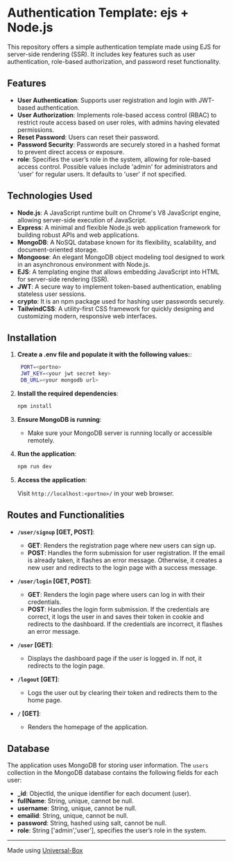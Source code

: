 # Authentication Template: ejs + Node.js

This repository offers a simple authentication template made using EJS for server-side rendering (SSR). It includes key features such as user authentication, role-based authorization, and password reset functionality.

## Features

- **User Authentication**: Supports user registration and login with JWT-based authentication.
- **User Authorization**: Implements role-based access control (RBAC) to restrict route access based on user roles, with admins having elevated permissions.
- **Reset Password**: Users can reset their password.
- **Password Security**: Passwords are securely stored in a hashed format to prevent direct access or exposure.
- **role**:  Specifies the user’s role in the system, allowing for role-based access control. Possible values include 'admin' for administrators and 'user' for regular users. It defaults to 'user' if not specified.

## Technologies Used
- **Node.js**: A JavaScript runtime built on Chrome's V8 JavaScript engine, allowing server-side execution of JavaScript.
- **Express**: A minimal and flexible Node.js web application framework for building robust APIs and web applications.
- **MongoDB**: A NoSQL database known for its flexibility, scalability, and document-oriented storage.
- **Mongoose**: An elegant MongoDB object modeling tool designed to work in an asynchronous environment with Node.js.
- **EJS**: A templating engine that allows embedding JavaScript into HTML for server-side rendering (SSR).
- **JWT**: A secure way to implement token-based authentication, enabling stateless user sessions.
- **crypto**: It is an npm package used for hashing user passwords securely.
- **TailwindCSS**: A utility-first CSS framework for quickly designing and customizing modern, responsive web interfaces.


## Installation
1. **Create a .env file and populate it with the following values:**:

   ```bash
    PORT=<portno>
    JWT_KEY=<your jwt secret key>
    DB_URL=<your mongodb url>
   ```

2. **Install the required dependencies**:

   ```bash
   npm install
   ```

3. **Ensure MongoDB is running**:
   - Make sure your MongoDB server is running locally or accessible remotely.

4. **Run the application**:

   ```bash
   npm run dev
   ```

5. **Access the application**:

   Visit `http://localhost:<portno>/` in your web browser.

## Routes and Functionalities

- **`/user/signup` [GET, POST]**:
  - **GET**: Renders the registration page where new users can sign up.
  - **POST**: Handles the form submission for user registration. If the email is already taken, it flashes an error message. Otherwise, it creates a new user and redirects to the login page with a success message.

- **`/user/login` [GET, POST]**:
  - **GET**: Renders the login page where users can log in with their credentials.
  - **POST**: Handles the login form submission. If the credentials are correct, it logs the user in and saves their token in cookie and redirects to the dashboard. If the credentials are incorrect, it flashes an error message.

- **`/user` [GET]**:
  - Displays the dashboard page if the user is logged in. If not, it redirects to the login page.

- **`/logout` [GET]**:
  - Logs the user out by clearing their token and redirects them to the home page.

- **`/` [GET]**:
  - Renders the homepage of the application.

## Database

The application uses MongoDB for storing user information. The `users` collection in the MongoDB database contains the following fields for each user:

- **_id**: ObjectId, the unique identifier for each document (user).
- **fullName**: String, unique, cannot be null.
- **username**: String, unique, cannot be null.
- **emailid**: String, unique, cannot be null.
- **password**: String, hashed using salt, cannot be null.
- **role**:  String ['admin','user'], specifies the user’s role in the system.

---

Made using [Universal-Box](https://github.com/Abhishek-Mallick/universal-box)
